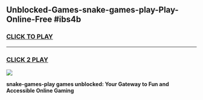 
## Unblocked-Games-snake-games-play-Play-Online-Free #ibs4b
<h3>
<a href="https://us.freeplayer.one?title=snake-games-play&ref=10M">CLICK TO PLAY</a></h3>
<hr>

<h3>
<a href="https://us.freeplayer.one?title=snake-games-play&ref=10M">CLICK 2 PLAY</a>
  
</h3>

<a href="https://us.freeplayer.one?title=snake-games-play&ref=10M"><img src="https://clearcache.store/games.png"></a>


**snake-games-play games unblocked: Your Gateway to Fun and Accessible Online Gaming**
